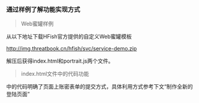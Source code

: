### 通过样例了解功能实现方式

> Web蜜罐样例

从以下地址下载HFish官方提供的自定义Web蜜罐模板
  
http://img.threatbook.cn/hfish/svc/service-demo.zip  

解压后获得index.html和portrait.js两个文件。  


> index.html文件中的代码功能

<form>中的代码明确了页面上账密表单的提交方式，具体利用方式参考下文“制作全新的登陆页面”

<script>中的代码明确了调用jsonp的方式


> portrait.js 文件中的代码功能

该文件是jsonp溯源功能的利用代码，攻击者在已登录其他社交平台的情况下，成功利用会让蜜罐获得部分社交平台的账号信息。

本代码因为利用了Chrome内核浏览器v80版本之前的漏洞，具有一定的时效性，随着攻击者更新自己的浏览器，利用代码可能失效，并有可能让攻击者在访问该页面时触发其杀毒软件报警。

您可以选择删除index.html中引用portrait.js的部分代码，或者自行优化portrait.js代码，补全更多反制方法。

HFish社区非常期待用户贡献漏洞利用代码。



### 制作全新的登陆页面

用户还可以自己制作一个全新的登陆页面，通过替换表单元素实现“定制开发”

使用编辑器打开主页文件index.html，按照下面图片的提示修改表单元素。


![蜜罐web页面表格元素](http://img.threatbook.cn/hfish/20210728213641.png)



### 打包并上传到蜜罐的管理后台

> 制作自定义蜜罐压缩包

把所有的静态文件文件打包名为“service-xxx.zip”文件，包括index.html 、portrait.js 以及其他所有格式的静态文件和文件夹。

`注意：文件命名为规范格式前缀 **必须** 为“service-”虽然用户可以修改“xxx”为适当的名字，但不能使用“web”和“root”字样，且压缩包 **必须** 为.zip格式。`

![image-20210508222121613](http://img.threatbook.cn/hfish/20210728213740.png)



> 上传自定义蜜罐压缩包

![image-20210508213915879](http://img.threatbook.cn/hfish/20210728213815.png)



> 配置新增服务页面

![image-20210508221316072](http://img.threatbook.cn/hfish/20210728213852.png)


如果一切正常，用户已经可以在【节点管理】和【模板管理】页面中使用该自定义蜜罐了。

